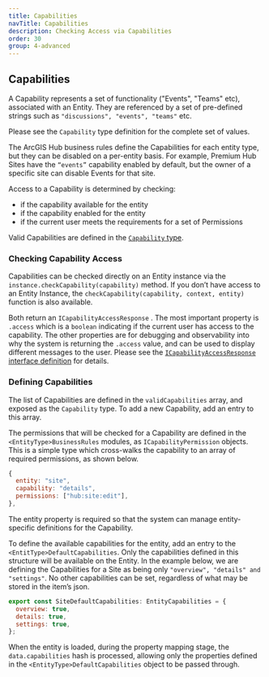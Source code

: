 ```yaml
---
title: Capabilities
navTitle: Capabilities
description: Checking Access via Capabilities
order: 30
group: 4-advanced
---
```


## Capabilities

A Capability represents a set of functionality ("Events", "Teams" etc), associated with an Entity. They are referenced by a set of pre-defined strings such as `"discussions", "events", "teams"` etc.

Please see the `Capability` type definition for the complete set of values.

The ArcGIS Hub business rules define the Capabilities for each entity type, but they can be disabled on a per-entity basis. For example, Premium Hub Sites have the `“events”` capability enabled by default, but the owner of a specific site can disable Events for that site.

Access to a Capability is determined by checking:

- if the capability available for the entity
- if the capability enabled for the entity
- if the current user meets the requirements for a set of Permissions

Valid Capabilities are defined in the [`Capability` type](https://github.com/Esri/hub.js/blob/master/packages/common/src/capabilities/types.ts).

### Checking Capability Access

Capabilities can be checked directly on an Entity instance via the `instance.checkCapability(capability)` method. If you don’t have access to an Entity Instance, the `checkCapability(capability, context, entity)` function is also available.

Both return an `ICapabilityAccessResponse` . The most important property is `.access` which is a `boolean` indicating if the current user has access to the capability. The other properties are for debugging and observability into why the system is returning the `.access` value, and can be used to display different messages to the user. Please see the [`ICapabilityAccessResponse` interface definition](https://github.com/Esri/hub.js/blob/master/packages/common/src/capabilities/types.ts#L56) for details.

### Defining Capabilities

The list of Capabilities are defined in the `validCapabilities` array, and exposed as the `Capability` type. To add a new Capability, add an entry to this array.

The permissions that will be checked for a Capability are defined in the `<EntityType>BusinessRules` modules, as `ICapabilityPermission` objects. This is a simple type which cross-walks the capability to an array of required permissions, as shown below.

```jsx
{
  entity: "site",
  capability: "details",
  permissions: ["hub:site:edit"],
},
```

The entity property is required so that the system can manage entity-specific definitions for the Capability.

To define the available capabilities for the entity, add an entry to the `<EntitType>DefaultCapabilities`. Only the capabilities defined in this structure will be available on the Entity. In the example below, we are defining the Capabilities for a Site as being only `"overview", "details" and "settings"`. No other capabilities can be set, regardless of what may be stored in the item’s json.

```jsx
export const SiteDefaultCapabilities: EntityCapabilities = {
  overview: true,
  details: true,
  settings: true,
};
```

When the entity is loaded, during the property mapping stage, the `data.capabilities` hash is processed, allowing only the properties defined in the `<EntityType>DefaultCapabilities` object to be passed through.
